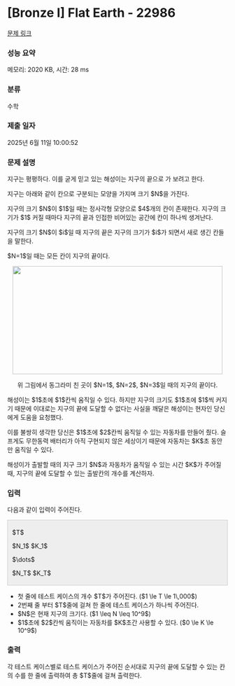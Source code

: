 # [Bronze I] Flat Earth - 22986 

[문제 링크](https://www.acmicpc.net/problem/22986) 

### 성능 요약

메모리: 2020 KB, 시간: 28 ms

### 분류

수학

### 제출 일자

2025년 6월 11일 10:00:52

### 문제 설명

<p>지구는 평평하다. 이를 굳게 믿고 있는 해성이는 지구의 끝으로 가 보려고 한다.</p>

<p>지구는 아래와 같이 칸으로 구분되는 모양을 가지며 크기 $N$을 가진다. </p>

<p>지구의 크기 $N$이 $1$일 때는 정사각형 모양으로 $4$개의 칸이 존재한다. 지구의 크기가 $1$ 커질 때마다 지구의 끝과 인접한 비어있는 공간에 칸이 하나씩 생겨난다.</p>

<p>지구의 크기 $N$이 $i$일 때 지구의 끝은 지구의 크기가 $i$가 되면서 새로 생긴 칸들을 말한다. </p>

<p>$N=1$일 때는 모든 칸이 지구의 끝이다.</p>

<p style="text-align: center;"><img alt="" src="" style="width: 480px; height: 247px;"></p>

<p style="text-align: center;">위 그림에서 동그라미 친 곳이 $N=1$, $N=2$, $N=3$일 때의 지구의 끝이다.</p>

<p>해성이는 $1$초에 $1$칸씩 움직일 수 있다. 하지만 지구의 크기도 $1$초에 $1$씩 커지기 때문에 이대로는 지구의 끝에 도달할 수 없다는 사실을 깨달은 해성이는 현자인 당신에게 도움을 요청했다.</p>

<p>이를 불쌍히 생각한 당신은 $1$초에 $2$칸씩 움직일 수 있는 자동차를 만들어 줬다. 슬프게도 무한동력 배터리가 아직 구현되지 않은 세상이기 때문에 자동차는 $K$초 동안만 움직일 수 있다.</p>

<p>해성이가 출발할 때의 지구 크기 $N$과 자동차가 움직일 수 있는 시간 $K$가 주어질 때, 지구의 끝에 도달할 수 있는 출발칸의 개수를 계산하자.</p>

### 입력 

 <p>다음과 같이 입력이 주어진다.</p>

<div style="background:#eeeeee;border:1px solid #cccccc;padding:5px 10px;">
<p>$T$</p>

<p>$N_1$ $K_1$</p>

<p>$\dots$</p>

<p>$N_T$ $K_T$</p>
</div>

<ul>
	<li>첫 줄에 테스트 케이스의 개수 $T$가 주어진다. ($1 \le T \le 1\,000$)</li>
	<li>2번째 줄 부터 $T$줄에 걸쳐 한 줄에 테스트 케이스가 하나씩 주어진다.</li>
	<li>$N$은 현재 지구의 크기다. ($1 \leq N \leq 10^9$)</li>
	<li>$1$초에 $2$칸씩 움직이는 자동차를 $K$초간 사용할 수 있다. ($0 \le K \le 10^9$)</li>
</ul>

### 출력 

 <p>각 테스트 케이스별로 테스트 케이스가 주어진 순서대로 지구의 끝에 도달할 수 있는 칸의 수를 한 줄에 출력하여 총 $T$줄에 걸쳐 출력한다.</p>


